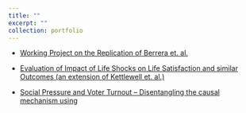 ```yaml
---
title: ""
excerpt: ""
collection: portfolio
---
```


* [Working Project on the Replication of Berrera et. al.](https://github.com/OpenSourceEconomics/ose-data-science-course-project-Abraham-newbie/blob/master/project.ipynb)

* [Evaluation of Impact of Life Shocks on Life Satisfaction and similar Outcomes (an extension of Kettlewell et. al.)](https://github.com/Abraham-newbie/Life-Events)

* [Social Pressure and Voter Turnout – Disentangling the causal mechanism using](https://github.com/Abraham-newbie/Computational-Statistics-Project/blob/master/Abraham_Raju_Computational%20Statistics%20Final%20Project%20SoSe%202020.ipynb)
